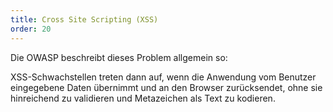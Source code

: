 ```yaml
---
title: Cross Site Scripting (XSS)
order: 20
---
```


Die OWASP beschreibt dieses Problem allgemein so:

XSS-Schwachstellen treten dann auf, wenn die Anwendung vom Benutzer eingegebene Daten übernimmt und an den Browser zurücksendet, ohne sie hinreichend zu validieren und Metazeichen als Text zu kodieren.


